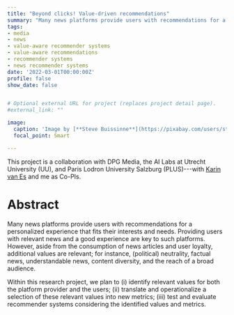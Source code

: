 ```yaml
---
title: "Beyond clicks! Value-driven recommendations"
summary: "Many news platforms provide users with recommendations for a personalized experience that fits their interests and needs. However, aside from the consumption of news articles and user loyalty, additional values are relevant that need to be integrated in news recommender systems."
tags:
- media
- news
- value-aware recommender systems
- value-aware recommendations
- recommender systems
- news recommender systems
date: '2022-03-01T00:00:00Z'
profile: false
show_date: false


# Optional external URL for project (replaces project detail page).
#external_link: ""

image:
  caption: 'Image by [**Steve Buissinne**](https://pixabay.com/users/stevepb-282134/?utm_source=link-attribution&amp;utm_medium=referral&amp;utm_campaign=image&amp;utm_content=412435) from [**Pixabay**](https://pixabay.com/?utm_source=link-attribution&amp;utm_medium=referral&amp;utm_campaign=image&amp;utm_content=412435).'
  focal_point: Smart

---
```



This project is a collaboration with DPG Media, the AI Labs at Utrecht University (UU), and Paris Lodron University Salzburg (PLUS)---with [Karin van Es](http://www.karinvanes.net) and me as Co-PIs.

# Abstract

Many news platforms provide users with recommendations for a personalized experience that fits their interests and needs. 
Providing users with relevant news and a good experience are key to such platforms. However, aside from the consumption of news articles and user loyalty, additional values are relevant; for instance, (political) neutrality, factual news, understandable news, content diversity, and the reach of a broad audience. 

Within this research project, we plan to (i) identify relevant values for both the platform provider and the users; (ii) translate and operationalize a selection of these relevant values into new metrics; (iii) test and evaluate recommender systems considering the identified values and metrics.
